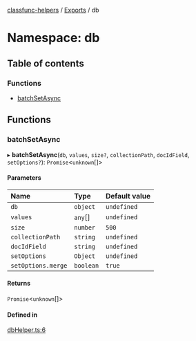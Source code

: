 [classfunc-helpers](../README.md) / [Exports](../modules.md) / db

# Namespace: db

## Table of contents

### Functions

- [batchSetAsync](db.md#batchsetasync)

## Functions

### batchSetAsync

▸ **batchSetAsync**(`db`, `values`, `size?`, `collectionPath`, `docIdField`, `setOptions?`): `Promise`<`unknown`[]\>

#### Parameters

| Name | Type | Default value |
| :------ | :------ | :------ |
| `db` | `object` | `undefined` |
| `values` | `any`[] | `undefined` |
| `size` | `number` | `500` |
| `collectionPath` | `string` | `undefined` |
| `docIdField` | `string` | `undefined` |
| `setOptions` | `Object` | `undefined` |
| `setOptions.merge` | `boolean` | `true` |

#### Returns

`Promise`<`unknown`[]\>

#### Defined in

[dbHelper.ts:6](https://github.com/ClassFunc/classfunc-helpers/blob/74c7b26/src/dbHelper.ts#L6)
